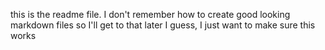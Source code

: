 this is the readme file. I don't remember how to create good looking markdown files so I'll get to that later I guess, I just want to make sure this works